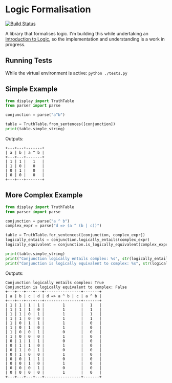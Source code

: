 Logic Formalisation
===================

[![Build Status](https://api.travis-ci.org/danielholmes/logic.png)](http://travis-ci.org/danielholmes/logic)

A library that formalises logic. I'm building this while undertaking an [Introduction to Logic](https://www.coursera.org/course/intrologic), 
so the implementation and understanding is a work in progress.

Running Tests
-------------
While the virtual environment is active:
``` python ./tests.py ```

Simple Example
--------------
```python
from display import TruthTable
from parser import parse

conjunction = parse("a^b")

table = TruthTable.from_sentences([conjunction])
print(table.simple_string)
```
Outputs:
```
+---+---+-------+
| a | b | a ^ b |
+---+---+-------+
| 1 | 1 |   1   |
| 1 | 0 |   0   |
| 0 | 1 |   0   |
| 0 | 0 |   0   |
+---+---+-------+
```

More Complex Example
--------------------
```python
from display import TruthTable
from parser import parse

conjunction = parse("a ^ b")
complex_expr = parse("d => (a ^ (b | c))")

table = TruthTable.for_sentences([conjunction, complex_expr])
logically_entails = conjunction.logically_entails(complex_expr)
logically_equivalent = conjunction.is_logically_equivalent(complex_expr)

print(table.simple_string)
print("Conjunction logically entails complex: %s", str(logically_entails))
print("Conjunction is logically equivalent to complex: %s", str(logically_equivalent))
```
Outputs:
```
Conjunction logically entails complex: True
Conjunction is logically equivalent to complex: False
+---+---+---+---+----------------+-------+
| a | b | c | d | d => a ^ b | c | a ^ b |
+---+---+---+---+----------------+-------+
| 1 | 1 | 1 | 1 |        1       |   1   |
| 1 | 1 | 1 | 0 |        1       |   1   |
| 1 | 1 | 0 | 1 |        1       |   1   |
| 1 | 1 | 0 | 0 |        1       |   1   |
| 1 | 0 | 1 | 1 |        1       |   0   |
| 1 | 0 | 1 | 0 |        1       |   0   |
| 1 | 0 | 0 | 1 |        0       |   0   |
| 1 | 0 | 0 | 0 |        1       |   0   |
| 0 | 1 | 1 | 1 |        0       |   0   |
| 0 | 1 | 1 | 0 |        1       |   0   |
| 0 | 1 | 0 | 1 |        0       |   0   |
| 0 | 1 | 0 | 0 |        1       |   0   |
| 0 | 0 | 1 | 1 |        0       |   0   |
| 0 | 0 | 1 | 0 |        1       |   0   |
| 0 | 0 | 0 | 1 |        0       |   0   |
| 0 | 0 | 0 | 0 |        1       |   0   |
+---+---+---+---+----------------+-------+
```